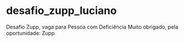 # desafio_zupp_luciano
Desafio Zupp, vaga para Pessoa com Deficiência
Muito obrigado, pela oportunidade: Zupp

